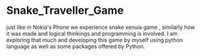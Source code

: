 # Snake_Traveller_Game
just like in Nokia's Phone we experience snake xenuia game , similarly how it was made and logical thinkings and programming is involved. I am exploring that much and developing this game by myself using python language as well as some packages offered by Python.
